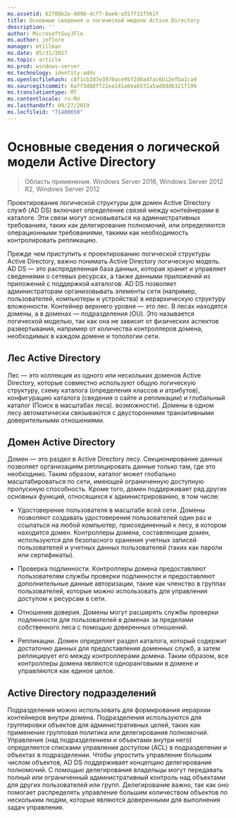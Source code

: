 ```yaml
---
ms.assetid: 62708b2e-4090-4cf7-8ae6-a557f31f561f
title: Основные сведения о логической модели Active Directory
description: ''
author: MicrosoftGuyJFlo
ms.author: joflore
manager: mtillman
ms.date: 05/31/2017
ms.topic: article
ms.prod: windows-server
ms.technology: identity-adds
ms.openlocfilehash: c8f1cb2d7e3970ace95f2d0a4fac6b12efba1ca9
ms.sourcegitcommit: 6aff3d88ff22ea141a6ea6572a5ad8dd6321f199
ms.translationtype: MT
ms.contentlocale: ru-RU
ms.lasthandoff: 09/27/2019
ms.locfileid: "71408650"
---
```

# <a name="understanding-the-active-directory-logical-model"></a>Основные сведения о логической модели Active Directory

>Область применения. Windows Server 2016, Windows Server 2012 R2, Windows Server 2012

Проектирование логической структуры для домен Active Directory служб (AD DS) включает определение связей между контейнерами в каталоге. Эти связи могут основываться на административных требованиях, таких как делегирование полномочий, или определяются операционными требованиями, такими как необходимость контролировать репликацию.  
  
Прежде чем приступить к проектированию логической структуры Active Directory, важно понимать Active Directory логическую модель. AD DS — это распределенная база данных, которая хранит и управляет сведениями о сетевых ресурсах, а также данными приложений из приложений с поддержкой каталогов. AD DS позволяет администраторам организовывать элементы сети (например, пользователей, компьютеры и устройства) в иерархическую структуру вложенности. Контейнер верхнего уровня — это лес. В лесах находятся домены, а в доменах — подразделения (OU). Это называется логической моделью, так как она не зависит от физических аспектов развертывания, например от количества контроллеров домена, необходимых в каждом домене и топологии сети.  
  
## <a name="active-directory-forest"></a>Лес Active Directory  
Лес — это коллекция из одного или нескольких доменов Active Directory, которые совместно используют общую логическую структуру, схему каталога (определения классов и атрибутов), конфигурацию каталога (сведения о сайте и репликации) и глобальный каталог (Поиск в масштабах леса). возможности). Домены в одном лесу автоматически связываются с двусторонними транзитивными доверительными отношениями.  
  
## <a name="active-directory-domain"></a>Домен Active Directory  
Домен — это раздел в Active Directory лесу. Секционирование данных позволяет организациям реплицировать данные только там, где это необходимо. Таким образом, каталог может глобально масштабироваться по сети, имеющей ограниченную доступную пропускную способность. Кроме того, домен поддерживает ряд других основных функций, относящихся к администрированию, в том числе:  
  
-   Удостоверение пользователя в масштабе всей сети. Домены позволяют создавать удостоверения пользователей один раз и ссылаться на любой компьютер, присоединенный к лесу, в котором находится домен. Контроллеры домена, составляющие домен, используются для безопасного хранения учетных записей пользователей и учетных данных пользователей (таких как пароли или сертификаты).  
  
-   Проверка подлинности. Контроллеры домена предоставляют пользователям службы проверки подлинности и предоставляют дополнительные данные авторизации, такие как членство в группах пользователей, которые можно использовать для управления доступом к ресурсам в сети.  
  
-   Отношения доверия. Домены могут расширять службы проверки подлинности для пользователей в доменах за пределами собственного леса с помощью доверенных отношений.  
  
-   Репликации. Домен определяет раздел каталога, который содержит достаточно данных для предоставления доменных служб, а затем реплицирует его между контроллерами домена. Таким образом, все контроллеры домена являются одноранговыми в домене и управляются как единое целое.  
  
## <a name="active-directory-organizational-units"></a>Active Directory подразделений  
Подразделения можно использовать для формирования иерархии контейнеров внутри домена. Подразделения используются для группировки объектов для административных целей, таких как применение групповая политика или делегирования полномочий. Управление (над подразделением и объектами внутри него) определяется списками управления доступом (ACL) в подразделении и объектах в подразделении. Чтобы упростить управление большим числом объектов, AD DS поддерживает концепцию делегирования полномочий. С помощью делегирования владельцы могут передавать полный или ограниченный административный контроль над объектами для других пользователей или групп. Делегирование важно, так как оно помогает распределять управление большим количеством объектов по нескольким людям, которые являются доверенными для выполнения задач управления.  
  


